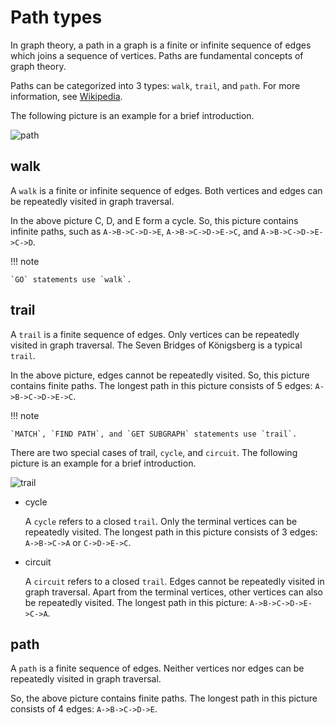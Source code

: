 # Path types

In graph theory, a path in a graph is a finite or infinite sequence of edges which joins a sequence of vertices. Paths are fundamental concepts of graph theory.

Paths can be categorized into 3 types: `walk`, `trail`, and `path`. For more information, see [Wikipedia](https://en.wikipedia.org/wiki/Path_(graph_theory)#Walk,_trail,_path).

The following picture is an example for a brief introduction.

![path](../../images/path1.png)

## walk

A `walk` is a finite or infinite sequence of edges. Both vertices and edges can be repeatedly visited in graph traversal.

In the above picture C, D, and E form a cycle. So, this picture contains infinite paths, such as `A->B->C->D->E`, `A->B->C->D->E->C`, and `A->B->C->D->E->C->D`.

!!! note

    `GO` statements use `walk`.

## trail

A `trail` is a finite sequence of edges. Only vertices can be repeatedly visited in graph traversal. The Seven Bridges of Königsberg is a typical `trail`.

In the above picture, edges cannot be repeatedly visited. So, this picture contains finite paths. The longest path in this picture consists of 5 edges: `A->B->C->D->E->C`.

!!! note

    `MATCH`, `FIND PATH`, and `GET SUBGRAPH` statements use `trail`.

There are two special cases of trail, `cycle`, and `circuit`. The following picture is an example for a brief introduction.

![trail](../../images/Circuits1.png)

- cycle

   A `cycle` refers to a closed `trail`. Only the terminal vertices can be repeatedly visited. The longest path in this picture consists of 3 edges: `A->B->C->A` or `C->D->E->C`.

- circuit

   A `circuit` refers to a closed `trail`. Edges cannot be repeatedly visited in graph traversal. Apart from the terminal vertices, other vertices can also be repeatedly visited. The longest path in this picture: `A->B->C->D->E->C->A`.

## path

A `path` is a finite sequence of edges. Neither vertices nor edges can be repeatedly visited in graph traversal.

So, the above picture contains finite paths. The longest path in this picture consists of 4 edges: `A->B->C->D->E`.
